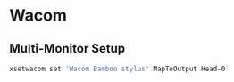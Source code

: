 # Wacom

## Multi-Monitor Setup

```bash
xsetwacom set 'Wacom Bamboo stylus' MapToOutput Head-0
```

